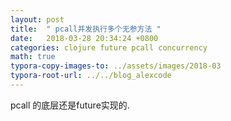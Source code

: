 ```yaml
---
layout: post
title:  " pcall并发执行多个无参方法 "
date:   2018-03-28 20:34:24 +0800
categories: clojure future pcall concurrency
math: true
typora-copy-images-to: ../assets/images/2018-03
typora-root-url: ../../blog_alexcode
---
```



pcall 的底层还是future实现的. 



<script src="https://gist.github.com/alexwanng/1f04d6741d2e15ace6c5f37686ebb7fb.js"></script>






